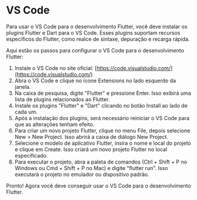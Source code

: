 # VS Code

Para usar o VS Code para o desenvolvimento Flutter, você deve instalar os plugins Flutter e Dart para o VS Code. Esses plugins suportam recursos específicos do Flutter, como realce de sintaxe, depuração e recarga rápida.

Aqui estão os passos para configurar o VS Code para o desenvolvimento Flutter:

1. Instale o VS Code no site oficial: [https://code.visualstudio.com/](https://code.visualstudio.com/)
2. Abra o VS Code e clique no ícone Extensions no lado esquerdo da janela.
3. Na caixa de pesquisa, digite "Flutter" e pressione Enter. Isso exibirá uma lista de plugins relacionados ao Flutter.
4. Instale os plugins "Flutter" e "Dart" clicando no botão Install ao lado de cada um.
5. Após a instalação dos plugins, será necessário reiniciar o VS Code para que as alterações tenham efeito.
6. Para criar um novo projeto Flutter, clique no menu File, depois selecione New > New Project. Isso abrirá a caixa de diálogo New Project.
7. Selecione o modelo de aplicativo Flutter, insira o nome e local do projeto e clique em Create. Isso criará um novo projeto Flutter no local especificado.
8. Para executar o projeto, abra a paleta de comandos (Ctrl + Shift + P no Windows ou Cmd + Shift + P no Mac) e digite "flutter run". Isso executará o projeto no emulador ou dispositivo padrão.

Pronto! Agora você deve conseguir usar o VS Code para o desenvolvimento Flutter.
